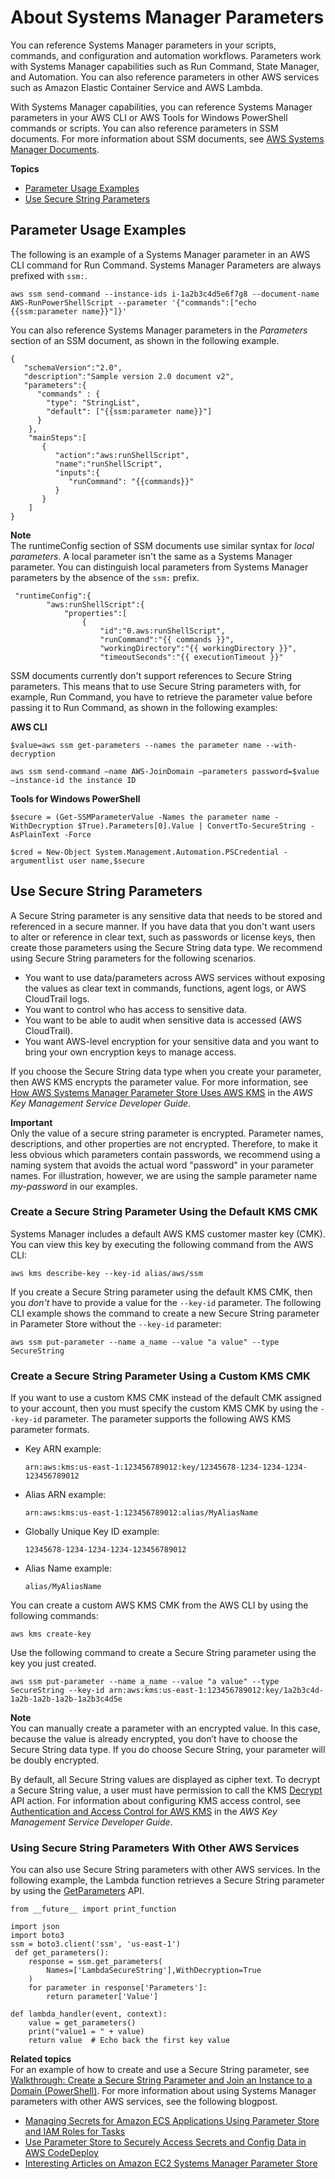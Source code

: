 # About Systems Manager Parameters<a name="sysman-paramstore-about"></a>

You can reference Systems Manager parameters in your scripts, commands, and configuration and automation workflows\. Parameters work with Systems Manager capabilities such as Run Command, State Manager, and Automation\. You can also reference parameters in other AWS services such as Amazon Elastic Container Service and AWS Lambda\. 

With Systems Manager capabilities, you can reference Systems Manager parameters in your AWS CLI or AWS Tools for Windows PowerShell commands or scripts\. You can also reference parameters in SSM documents\. For more information about SSM documents, see [AWS Systems Manager Documents](sysman-ssm-docs.md)\.

**Topics**
+ [Parameter Usage Examples](#parameter-store-about-examples)
+ [Use Secure String Parameters](#sysman-paramstore-securestring)

## Parameter Usage Examples<a name="parameter-store-about-examples"></a>

The following is an example of a Systems Manager parameter in an AWS CLI command for Run Command\. Systems Manager Parameters are always prefixed with `ssm:`\.

```
aws ssm send-command --instance-ids i-1a2b3c4d5e6f7g8 --document-name AWS-RunPowerShellScript --parameter '{"commands":["echo {{ssm:parameter name}}"]}'
```

You can also reference Systems Manager parameters in the *Parameters* section of an SSM document, as shown in the following example\.

```
{
   "schemaVersion":"2.0",
   "description":"Sample version 2.0 document v2",
   "parameters":{
      "commands" : {
        "type": "StringList",
        "default": ["{{ssm:parameter name}}"]
      }
    },
    "mainSteps":[
       {
          "action":"aws:runShellScript",
          "name":"runShellScript",
          "inputs":{
             "runCommand": "{{commands}}"
          }
       }
    ]
}
```

**Note**  
The runtimeConfig section of SSM documents use similar syntax for *local parameters*\. A local parameter isn't the same as a Systems Manager parameter\. You can distinguish local parameters from Systems Manager parameters by the absence of the `ssm:` prefix\.  

```
 "runtimeConfig":{
        "aws:runShellScript":{
            "properties":[
                {
                    "id":"0.aws:runShellScript",
                    "runCommand":"{{ commands }}",
                    "workingDirectory":"{{ workingDirectory }}",
                    "timeoutSeconds":"{{ executionTimeout }}"
```

SSM documents currently don't support references to Secure String parameters\. This means that to use Secure String parameters with, for example, Run Command, you have to retrieve the parameter value before passing it to Run Command, as shown in the following examples:

**AWS CLI**

```
$value=aws ssm get-parameters --names the parameter name --with-decryption
```

```
aws ssm send-command –name AWS-JoinDomain –parameters password=$value –instance-id the instance ID
```

**Tools for Windows PowerShell**

```
$secure = (Get-SSMParameterValue -Names the parameter name -WithDecryption $True).Parameters[0].Value | ConvertTo-SecureString -AsPlainText -Force
```

```
$cred = New-Object System.Management.Automation.PSCredential -argumentlist user name,$secure
```

## Use Secure String Parameters<a name="sysman-paramstore-securestring"></a>

A Secure String parameter is any sensitive data that needs to be stored and referenced in a secure manner\. If you have data that you don't want users to alter or reference in clear text, such as passwords or license keys, then create those parameters using the Secure String data type\. We recommend using Secure String parameters for the following scenarios\.
+ You want to use data/parameters across AWS services without exposing the values as clear text in commands, functions, agent logs, or AWS CloudTrail logs\.
+ You want to control who has access to sensitive data\.
+ You want to be able to audit when sensitive data is accessed \(AWS CloudTrail\)\.
+ You want AWS\-level encryption for your sensitive data and you want to bring your own encryption keys to manage access\.

If you choose the Secure String data type when you create your parameter, then AWS KMS encrypts the parameter value\. For more information, see [How AWS Systems Manager Parameter Store Uses AWS KMS](http://docs.aws.amazon.com/kms/latest/developerguide/services-parameter-store.html) in the *AWS Key Management Service Developer Guide*\.

**Important**  
Only the value of a secure string parameter is encrypted\. Parameter names, descriptions, and other properties are not encrypted\. Therefore, to make it less obvious which parameters contain passwords, we recommend using a naming system that avoids the actual word "password" in your parameter names\. For illustration, however, we are using the sample parameter name *my\-password* in our examples\.

### Create a Secure String Parameter Using the Default KMS CMK<a name="sysman-param-defaultkms"></a>

Systems Manager includes a default AWS KMS customer master key \(CMK\)\. You can view this key by executing the following command from the AWS CLI:

```
aws kms describe-key --key-id alias/aws/ssm
```

If you create a Secure String parameter using the default KMS CMK, then you *don't* have to provide a value for the `--key-id` parameter\. The following CLI example shows the command to create a new Secure String parameter in Parameter Store without the `--key-id` parameter: 

```
aws ssm put-parameter --name a_name --value "a value" --type SecureString
```

### Create a Secure String Parameter Using a Custom KMS CMK<a name="sysman-param-customkms"></a>

If you want to use a custom KMS CMK instead of the default CMK assigned to your account, then you must specify the custom KMS CMK by using the `--key-id` parameter\. The parameter supports the following AWS KMS parameter formats\.
+ Key ARN example:

   `arn:aws:kms:us-east-1:123456789012:key/12345678-1234-1234-1234-123456789012`
+ Alias ARN example:

  `arn:aws:kms:us-east-1:123456789012:alias/MyAliasName`
+ Globally Unique Key ID example:

  `12345678-1234-1234-1234-123456789012`
+ Alias Name example:

  `alias/MyAliasName`

You can create a custom AWS KMS CMK from the AWS CLI by using the following commands:

```
aws kms create-key
```

Use the following command to create a Secure String parameter using the key you just created\.

```
aws ssm put-parameter --name a_name --value "a value" --type SecureString --key-id arn:aws:kms:us-east-1:123456789012:key/1a2b3c4d-1a2b-1a2b-1a2b-1a2b3c4d5e
```

**Note**  
You can manually create a parameter with an encrypted value\. In this case, because the value is already encrypted, you don’t have to choose the Secure String data type\. If you do choose Secure String, your parameter will be doubly encrypted\.

By default, all Secure String values are displayed as cipher text\. To decrypt a Secure String value, a user must have permission to call the KMS [Decrypt](http://docs.aws.amazon.com/kms/latest/APIReference/API_Decrypt.html) API action\. For information about configuring KMS access control, see [Authentication and Access Control for AWS KMS](http://docs.aws.amazon.com/kms/latest/developerguide/control-access.html) in the *AWS Key Management Service Developer Guide*\.

### Using Secure String Parameters With Other AWS Services<a name="sysman-paramstore-securelam"></a>

You can also use Secure String parameters with other AWS services\. In the following example, the Lambda function retrieves a Secure String parameter by using the [GetParameters](http://docs.aws.amazon.com/ssm/latest/APIReference/API_GetParameters.html) API\.

```
from __future__ import print_function
 
import json
import boto3
ssm = boto3.client('ssm', 'us-east-1')
 def get_parameters():
    response = ssm.get_parameters(
        Names=['LambdaSecureString'],WithDecryption=True
    )
    for parameter in response['Parameters']:
        return parameter['Value']
        
def lambda_handler(event, context):
    value = get_parameters()
    print("value1 = " + value)
    return value  # Echo back the first key value
```

**Related topics**  
For an example of how to create and use a Secure String parameter, see [Walkthrough: Create a Secure String Parameter and Join an Instance to a Domain \(PowerShell\)](sysman-param-securestring-walkthrough.md)\. For more information about using Systems Manager parameters with other AWS services, see the following blogpost\.
+ [Managing Secrets for Amazon ECS Applications Using Parameter Store and IAM Roles for Tasks](https://aws.amazon.com/blogs/compute/managing-secrets-for-amazon-ecs-applications-using-parameter-store-and-iam-roles-for-tasks/)
+ [Use Parameter Store to Securely Access Secrets and Config Data in AWS CodeDeploy](https://aws.amazon.com/blogs/mt/use-parameter-store-to-securely-access-secrets-and-config-data-in-aws-codedeploy/)
+ [Interesting Articles on Amazon EC2 Systems Manager Parameter Store](https://aws.amazon.com/blogs/mt/interesting-articles-on-ec2-systems-manager-parameter-store/)